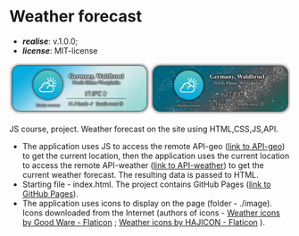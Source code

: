 # Weather forecast

- ***realise***: v.1.0.0;
- ***license***: MIT-license

<p align="center">

<img src="https://github.com/weizen-w/weather_forecast/blob/main/exampleAPP.jpg?raw=true" alt="exampleAPP.jpg">

JS course, project. Weather forecast on the site using HTML,CSS,JS,API.

- The application uses JS to access the remote API-geo ([link to API-geo](https://www.geojs.io/docs/v1/endpoints/geo/)) to get the current location, then the application uses the current location to access the remote API-weather ([link to API-weather](https://open-meteo.com/)) to get the current weather forecast. The resulting data is passed to HTML.
- Starting file - index.html. The project contains GitHub Pages ([link to GitHub Pages](https://weizen-w.github.io/weather_forecast/)).
- The application uses icons to display on the page (folder - ./image). Icons downloaded from the Internet (authors of icons - <a href="https://www.flaticon.com/en/authors/good-ware" title="Weather icons">Weather icons by Good Ware - Flaticon</a> ; <a href="https://www.flaticon.com/en/authors/hajicon" title="Weather icons">Weather icons by HAJICON - Flaticon</a> ).
